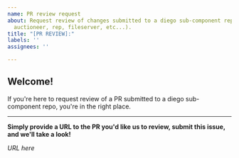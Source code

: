 ```yaml
---
name: PR review request
about: Request review of changes submitted to a diego sub-component repo (e.g. bbs,
  auctioneer, rep, fileserver, etc...).
title: "[PR REVIEW]:"
labels: ''
assignees: ''

---
```


## Welcome!

If you're here to request review of a PR submitted to a diego sub-component repo, you're in the right place.
****************************************************************************************

**Simply provide a URL to the PR you'd like us to review, submit this issue, and we'll take a look!**

*URL here*
